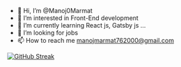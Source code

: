 - 👋 Hi, I’m @Manoj0Marmat
- 👀 I’m interested in Front-End development 
- 🌱 I’m currently learning React js, Gatsby js ...
- 💞️ I’m looking for jobs 
- 📫 How to reach me manojmarmat762000@gmail.com

[![GitHub Streak](http://github-readme-streak-stats.herokuapp.com?user=Manoj0Marmat&theme=blood-dark)](https://git.io/streak-stats)


<!--
**Manoj0Marmat/Manoj0Marmat** is a ✨ _special_ ✨ repository because its `README.md` (this file) appears on your GitHub profile.

Here are some ideas to get you started:

- 🔭 I’m currently working on ...
- 🌱 I’m currently learning ...
- 👯 I’m looking to collaborate on ...
- 🤔 I’m looking for help with ...
- 💬 Ask me about ...
- 📫 How to reach me: ...
- 😄 Pronouns: ...
- ⚡ Fun fact: ...
-->
